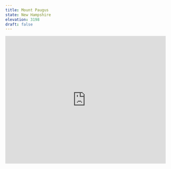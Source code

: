```yaml
---
title: Mount Paugus 
state: New Hampshire
elevation: 3198
draft: false
---
```

<iframe class="alltrails" src="https://www.alltrails.com/widget/trail/us/new-hampshire/mount-paugus-via-kelley-trail-and-old-mast-road?u=i&sh=q5vqbr" width="100%" height="400" frameBorder="0" scrolling="no" marginHeight="0" marginWidth="0" title="AllTrails: Trail Guides and Maps for Hiking, Camping, and Running"></iframe>
